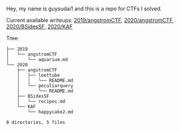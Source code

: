Hey, my name is guysudai1 and this is a repo for CTFs I solved.

Current available writeups: [2019/angstromCTF](https://github.com/guysudai1/writeups/tree/master/writeups/2019/angstromCTF), [2020/angstromCTF](https://github.com/guysudai1/writeups/tree/master/writeups/2020/angstromCTF), [2020/BSidesSF](https://github.com/guysudai1/writeups/tree/master/writeups/2020/BSidesSF), [2020/KAF](https://github.com/guysudai1/writeups/tree/master/writeups/2020/KAF)

Tree: 

```writeups/
├── 2019
│   └── angstromCTF
│       └── aquarium.md
└── 2020
    ├── angstromCTF
    │   ├── leettube
    │   │   └── README.md
    │   └── peculiarquery
    │       └── README.md
    ├── BSidesSF
    │   └── recipes.md
    └── KAF
        └── happycake2.md

8 directories, 5 files

```
